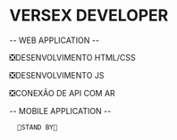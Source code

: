 # VERSEX DEVELOPER   


-- WEB APPLICATION -- 

❎DESENVOLVIMENTO HTML/CSS

❎DESENVOLVIMENTO JS 

❎CONEXÃO DE API COM AR 



-- MOBILE APPLICATION -- 
      
      🛑STAND BY🛑 
